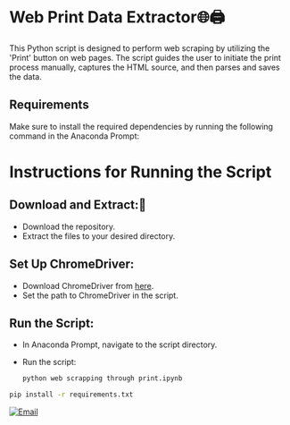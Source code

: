 # Web Print Data Extractor🌐🖨️

This Python script is designed to perform web scraping by utilizing the 'Print' button on web pages. The script guides the user to initiate the print process manually, captures the HTML source, and then parses and saves the data.

## Requirements

Make sure to install the required dependencies by running the following command in the Anaconda Prompt:

# Instructions for Running the Script

## Download and Extract:🚀

- Download the repository.
- Extract the files to your desired directory.

## Set Up ChromeDriver:

- Download ChromeDriver from [here](https://sites.google.com/chromium.org/driver/).
- Set the path to ChromeDriver in the script.

## Run the Script:

- In Anaconda Prompt, navigate to the script directory.
- Run the script:

  ```bash
  python web scrapping through print.ipynb


```bash
pip install -r requirements.txt
```
[![Email](https://img.shields.io/badge/Email-D14836?style=flat-square&logo=gmail&logoColor=white)](mailto:muqtasid5266@gmail.com)
